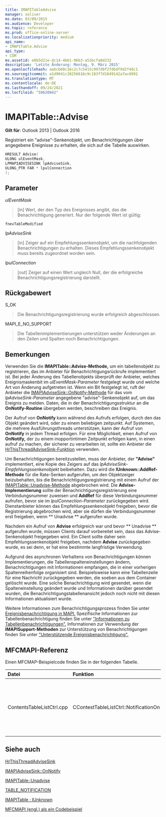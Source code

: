 ```yaml
---
title: IMAPITableAdvise
manager: soliver
ms.date: 03/09/2015
ms.audience: Developer
ms.topic: reference
ms.prod: office-online-server
ms.localizationpriority: medium
api_name:
- IMAPITable.Advise
api_type:
- COM
ms.assetid: e8b5d21e-dc14-4b61-96b3-a51bcfa0d232
description: 'Letzte Änderung: Montag, 9. März 2015'
ms.openlocfilehash: aabcb60c16c2c7c5415c997d0f2fdbdf9d2f4dc1
ms.sourcegitcommit: a1d9041c20256616c9c183f7d1049142a7ac6991
ms.translationtype: MT
ms.contentlocale: de-DE
ms.lasthandoff: 09/24/2021
ms.locfileid: "59620842"
---
```

# <a name="imapitableadvise"></a>IMAPITable::Advise

  
  
**Gilt für**: Outlook 2013 | Outlook 2016 
  
Registriert ein "advise"-Senkenobjekt, um Benachrichtigungen über angegebene Ereignisse zu erhalten, die sich auf die Tabelle auswirken.
  
```cpp
HRESULT Advise(
ULONG ulEventMask,
LPMAPIADVISESINK lpAdviseSink,
ULONG_PTR FAR * lpulConnection
);
```

## <a name="parameters"></a>Parameter

 _ulEventMask_
  
> [in] Wert, der den Typ des Ereignisses angibt, das die Benachrichtigung generiert. Nur der folgende Wert ist gültig:
    
 `fnevTableModified`
  
 _lpAdviseSink_
  
> [in] Zeiger auf ein Empfehlungssenkenobjekt, um die nachfolgenden Benachrichtigungen zu erhalten. Dieses Empfehlungssenkenobjekt muss bereits zugeordnet worden sein.
    
 _lpulConnection_
  
> [out] Zeiger auf einen Wert ungleich Null, der die erfolgreiche Benachrichtigungsregistrierung darstellt.
    
## <a name="return-value"></a>Rückgabewert

S_OK 
  
> Die Benachrichtigungsregistrierung wurde erfolgreich abgeschlossen.
    
MAPI_E_NO_SUPPORT 
  
> Die Tabellenimplementierungen unterstützen weder Änderungen an den Zeilen und Spalten noch Benachrichtigungen.
    
## <a name="remarks"></a>Bemerkungen

Verwenden Sie die **IMAPITable::Advise-Methode,** um ein tabellenobjekt zu registrieren, das im Anbieter für Benachrichtigungsrückrufe implementiert ist. Bei jeder Änderung des Tabellenobjekts überprüft der Anbieter, welches Ereignismaskenbit im  _ulEventMask-Parameter_ festgelegt wurde und welche Art von Änderung aufgetreten ist. Wenn ein Bit festgelegt ist, ruft der Anbieter die [IMAPIAdviseSink::OnNotify-Methode](imapiadvisesink-onnotify.md) für das vom  _lpAdviseSink-Parameter_ angegebene "advise"-Senkenobjekt auf, um das Ereignis zu melden. Daten, die in der Benachrichtigungsstruktur an die **OnNotify-Routine** übergeben werden, beschreiben das Ereignis. 
  
Der Aufruf von **OnNotify** kann während des Aufrufs erfolgen, durch den das Objekt geändert wird, oder zu einem beliebigen zeitpunkt. Auf Systemen, die mehrere Ausführungsthreads unterstützen, kann der Aufruf von **OnNotify** in jedem Thread erfolgen. Für eine Möglichkeit, einen Aufruf von **OnNotify,** der zu einem inopportintimen Zeitpunkt erfolgen kann, in einen aufruf zu machen, der sicherer zu verarbeiten ist, sollte ein Anbieter die [HrThisThreadAdviseSink-Funktion](hrthisthreadadvisesink.md) verwenden. 
  
Um Benachrichtigungen bereitzustellen, muss der Anbieter, der **"Advise"** implementiert, eine Kopie des Zeigers auf das  _lpAdviseSink-Empfehlungssenkenobjekt_ beibehalten. Dazu wird die **IUnknown::AddRef-Methode** für die Rate-Senken aufgerufen, um den Objektzeiger beizubehalten, bis die Benachrichtigungsregistrierung mit einem Aufruf der [IMAPITable::Unadvise-Methode](imapitable-unadvise.md) abgebrochen wird. Die **Advise-Implementierung** sollte der Benachrichtigungsregistrierung eine Verbindungsnummer zuweisen und **AddRef** für diese Verbindungsnummer aufrufen, bevor sie im  _lpulConnection-Parameter_ zurückgegeben wird. Dienstanbieter können das Empfehlungssenkenobjekt freigeben, bevor die Registrierung abgebrochen wird, aber sie dürfen die Verbindungsnummer erst freigeben, wenn ** Unadvise ** aufgerufen wurde. 
  
Nachdem ein Aufruf von **Advise** erfolgreich war und bevor ** Unadvise ** aufgerufen wurde, müssen Clients darauf vorbereitet sein, dass das Advise-Senkenobjekt freigegeben wird. Ein Client sollte daher sein Empfehlungssenkenobjekt freigeben, nachdem **Advise** zurückgegeben wurde, es sei denn, er hat eine bestimmte langfristige Verwendung. 
  
Aufgrund des asynchronen Verhaltens von Benachrichtigungen können Implementierungen, die Tabellenspalteneinstellungen ändern, Benachrichtigungen mit Informationen empfangen, die in einer vorherigen Spaltenreihenfolge organisiert sind. Beispielsweise kann eine Tabellenzeile für eine Nachricht zurückgegeben werden, die soeben aus dem Container gelöscht wurde. Eine solche Benachrichtigung wird gesendet, wenn die Spalteneinstellung geändert wurde und Informationen darüber gesendet wurden, die Benachrichtigungstabellenansicht jedoch noch nicht mit diesen Informationen aktualisiert wurde.
  
Weitere Informationen zum Benachrichtigungsprozess finden Sie unter [Ereignisbenachrichtigung in MAPI.](event-notification-in-mapi.md) Spezifische Informationen zur Tabellenbenachrichtigung finden Sie unter ["Informationen zu Tabellenbenachrichtigungen".](about-table-notifications.md) Informationen zur Verwendung der **IMAPISupport-Methoden** zur Unterstützung von Benachrichtigungen finden Sie unter ["Unterstützende Ereignisbenachrichtigung".](supporting-event-notification.md)
  
## <a name="mfcmapi-reference"></a>MFCMAPI-Referenz

Einen MFCMAP-Beispielcode finden Sie in der folgenden Tabelle.
  
|**Datei**|**Funktion**|**Comment**|
|:-----|:-----|:-----|
|ContentsTableListCtrl.cpp  <br/> |CContestTableListCtrl::NotificationOn  <br/> |MFCMAPI verwendet die **IMAPITable::Advise-Methode,** um Benachrichtigungen zu registrieren, damit die Tabellenansicht auf dem neuesten Stand bleibt.  <br/> |
   
## <a name="see-also"></a>Siehe auch



[HrThisThreadAdviseSink](hrthisthreadadvisesink.md)
  
[IMAPIAdviseSink::OnNotify](imapiadvisesink-onnotify.md)
  
[IMAPITable::Unadvise](imapitable-unadvise.md)
  
[TABLE_NOTIFICATION](table_notification.md)
  
[IMAPITable : IUnknown](imapitableiunknown.md)


[MFCMAPI (engl.) als ein Codebeispiel](mfcmapi-as-a-code-sample.md)

